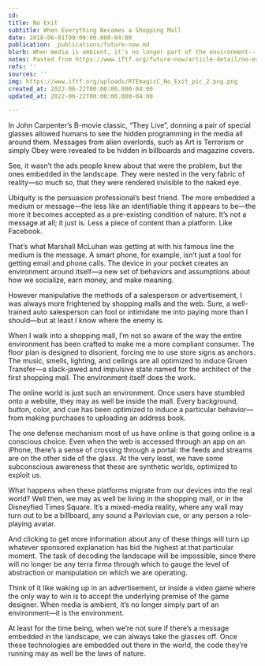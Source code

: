 ```yaml
---
id: 
title: No Exit
subtitle: When Everything Becomes a Shopping Mall
date: 2018-06-01T00:00:00.000-04:00
publication: _publications/future-now.md
blurb: When media is ambient, it's no longer part of the environment-- it is the environment.
notes: Pasted from https://www.iftf.org/future-now/article-detail/no-exit/
refs: ''
sources: ''
img: https://www.iftf.org/uploads/RTEmagicC_No_Exit_pic_2.png.png
created_at: 2022-06-22T00:00:00.000-04:00
updated_at: 2022-06-22T00:00:00.000-04:00

---
```

In John Carpenter’s B-movie classic, “They Live”, donning a pair of special glasses allowed humans to see the hidden programming in the media all around them. Messages from alien overlords, such as Art is Terrorism or simply Obey were revealed to be hidden in billboards and magazine covers.

See, it wasn’t the ads people knew about that were the problem, but the ones embedded in the landscape. They were nested in the very fabric of reality—so much so, that they were rendered invisible to the naked eye.

Ubiquity is the persuasion professional’s best friend. The more embedded a medium or message—the less like an identifiable thing it appears to be—the more it becomes accepted as a pre-existing condition of nature. It’s not a message at all; it just is. Less a piece of content than a platform. Like Facebook.

That’s what Marshall McLuhan was getting at with his famous line the medium is the message. A smart phone, for example, isn’t just a tool for getting email and phone calls. The device in your pocket creates an environment around itself—a new set of behaviors and assumptions about how we socialize, earn money, and make meaning.

However manipulative the methods of a salesperson or advertisement, I was always more frightened by shopping malls and the web. Sure, a well-trained auto salesperson can fool or intimidate me into paying more than I should—but at least I know where the enemy is.

When I walk into a shopping mall, I’m not so aware of the way the entire environment has been crafted to make me a more compliant consumer. The floor plan is designed to disorient, forcing me to use store signs as anchors. The music, smells, lighting, and ceilings are all optimized to induce Gruen Transfer—a slack-jawed and impulsive state named for the architect of the first shopping mall. The environment itself does the work.

The online world is just such an environment. Once users have stumbled onto a website, they may as well be inside the mall. Every background, button, color, and cue has been optimized to induce a particular behavior—from making purchases to uploading an address book.

The one defense mechanism most of us have online is that going online is a conscious choice. Even when the web is accessed through an app on an iPhone, there’s a sense of crossing through a portal: the feeds and streams are on the other side of the glass. At the very least, we have some subconscious awareness that these are synthetic worlds, optimized to exploit us.

What happens when these platforms migrate from our devices into the real world? Well then, we may as well be living in the shopping mall, or in the Disneyfied Times Square. It’s a mixed-media reality, where any wall may turn out to be a billboard, any sound a Pavlovian cue, or any person a role-playing avatar.

And clicking to get more information about any of these things will turn up whatever sponsored explanation has bid the highest at that particular moment. The task of decoding the landscape will be impossible, since there will no longer be any terra firma through which to gauge the level of abstraction or manipulation on which we are operating.

Think of it like waking up in an advertisement, or inside a video game where the only way to win is to accept the underlying premise of the game designer. When media is ambient, it’s no longer simply part of an environment—it is the environment.

At least for the time being, when we’re not sure if there’s a message embedded in the landscape, we can always take the glasses off. Once these technologies are embedded out there in the world, the code they’re running may as well be the laws of nature.